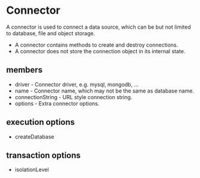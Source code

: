 # Connector

A connector is used to connect a data source, which can be but not limited to database, file and object storage.

* A connector contains methods to create and destroy connections.
* A connector does not store the connection object in its internal state. 

## members

* driver - Connector driver, e.g. mysql, mongodb, ...
* name - Connector name, which may not be the same as database name.
* connectionString - URL style connection string.
* options - Extra connector options. 

## execution options

* createDatabase

## transaction options

* isolationLevel

